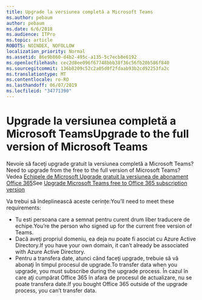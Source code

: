 ```yaml
---
title: Upgrade la versiunea completă a Microsoft Teams
ms.author: pebaum
author: pebaum
ms.date: 6/6/2018
ms.audience: ITPro
ms.topic: article
ROBOTS: NOINDEX, NOFOLLOW
localization_priority: Normal
ms.assetid: 86e9b860-d4b2-495c-a135-5c7ecb8e6192
ms.openlocfilehash: cec2d8ee096f67748bbb38f36c56fb20b586f840
ms.sourcegitcommit: 136b8209c52c2a05d0f2fdaab93b2cd92253fa2c
ms.translationtype: MT
ms.contentlocale: ro-RO
ms.lasthandoff: 06/07/2019
ms.locfileid: "34771390"
---
```

# <a name="upgrade-to-the-full-version-of-microsoft-teams"></a><span data-ttu-id="c708e-102">Upgrade la versiunea completă a Microsoft Teams</span><span class="sxs-lookup"><span data-stu-id="c708e-102">Upgrade to the full version of Microsoft Teams</span></span>

<span data-ttu-id="c708e-103">Nevoie să faceţi upgrade gratuit la versiunea completă a Microsoft Teams?</span><span class="sxs-lookup"><span data-stu-id="c708e-103">Need to upgrade from the free to the full version of Microsoft Teams?</span></span> <span data-ttu-id="c708e-104">Vedea [Echipele de Microsoft Upgrade gratuit la versiunea de abonament Office 365](https://docs.microsoft.com/microsoftteams/upgrade-freemium)</span><span class="sxs-lookup"><span data-stu-id="c708e-104">See [Upgrade Microsoft Teams free to Office 365 subscription version](https://docs.microsoft.com/microsoftteams/upgrade-freemium)</span></span>

<span data-ttu-id="c708e-105">Va trebui să îndeplinească aceste cerințe:</span><span class="sxs-lookup"><span data-stu-id="c708e-105">You’ll need to meet these requirements:</span></span>
- <span data-ttu-id="c708e-106">Tu esti persoana care a semnat pentru curent drum liber traducere de echipe.</span><span class="sxs-lookup"><span data-stu-id="c708e-106">You’re the person who signed up for the current free version of Teams.</span></span>
- <span data-ttu-id="c708e-107">Dacă aveţi propriul domeniu, ea deja nu poate fi asociat cu Azure Active Directory.</span><span class="sxs-lookup"><span data-stu-id="c708e-107">If you have your own domain, it can’t already be associated with Azure Active Directory.</span></span>
- <span data-ttu-id="c708e-108">Pentru a transfera date, atunci când faceţi upgrade, trebuie să vă abonaţi în timpul procesul de upgrade.</span><span class="sxs-lookup"><span data-stu-id="c708e-108">To transfer data when you upgrade, you must subscribe during the upgrade process.</span></span> <span data-ttu-id="c708e-109">În cazul în care aţi cumpărat Office 365 în afara de procesul de actualizare, nu se poate transfera date.</span><span class="sxs-lookup"><span data-stu-id="c708e-109">If you bought Office 365 outside of the upgrade process, you can’t transfer data.</span></span>


